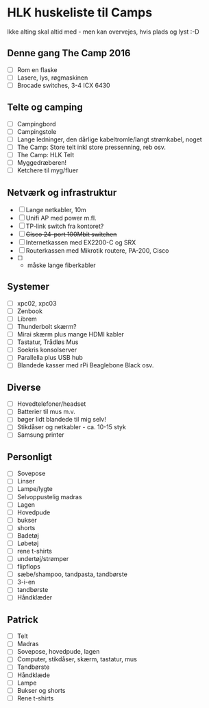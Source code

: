 # HLK huskeliste til Camps

Ikke alting skal altid med - men kan overvejes, hvis plads og lyst :-D

## Denne gang The Camp 2016
- [ ] Rom en flaske
- [ ] Lasere, lys, røgmaskinen
- [ ] Brocade switches, 3-4 ICX 6430

## Telte og camping
- [ ] Campingbord
- [ ] Campingstole
- [ ] Lange ledninger, den dårlige kabeltromle/langt strømkabel, noget
- [ ] The Camp: Store telt inkl store pressenning, reb osv.
- [ ] The Camp: HLK Telt
- [ ] Myggedræberen!
- [ ] Ketchere til myg/fluer

## Netværk og infrastruktur
- [ ] Lange netkabler, 10m
- [ ] Unifi AP med power m.fl.
- [ ] TP-link switch fra kontoret?
- [ ] ~~Cisco 24-port 100Mbit switchen~~
- [ ] Internetkassen med EX2200-C og SRX
- [ ] Routerkassen med Mikrotik routere, PA-200, Cisco
- [ ] - måske lange fiberkabler

## Systemer
- [ ] xpc02, xpc03
- [ ] Zenbook
- [ ] Librem
- [ ] Thunderbolt skærm?
- [ ] Mirai skærm plus mange HDMI kabler
- [ ] Tastatur, Trådløs Mus
- [ ] Soekris konsolserver
- [ ] Parallella plus USB hub
- [ ] Blandede kasser med rPi Beaglebone Black osv.

## Diverse
- [ ] Hovedtelefoner/headset
- [ ] Batterier til mus m.v.
- [ ] bøger lidt blandede til mig selv!
- [ ] Stikdåser og netkabler - ca. 10-15 styk
- [ ] Samsung printer

## Personligt
- [ ] Sovepose
- [ ] Linser
- [ ] Lampe/lygte
- [ ] Selvoppustelig madras
- [ ] Lagen
- [ ] Hovedpude
- [ ] bukser
- [ ] shorts
- [ ] Badetøj
- [ ] Løbetøj
- [ ] rene t-shirts
- [ ] undertøj/strømper
- [ ] flipflops
- [ ] sæbe/shampoo, tandpasta, tandbørste
- [ ] 3-i-en
- [ ] tandbørste
- [ ] Håndklæder

## Patrick
- [ ] Telt
- [ ] Madras
- [ ] Sovepose, hovedpude, lagen
- [ ] Computer, stikdåser, skærm, tastatur, mus
- [ ] Tandbørste
- [ ] Håndklæde
- [ ] Lampe
- [ ] Bukser og shorts
- [ ] Rene t-shirts
